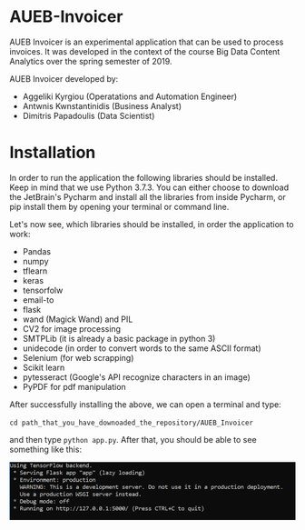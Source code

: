 # AUEB-Invoicer
AUEB Invoicer is an experimental application that can be used to process invoices. It was developed in the context of the course Big Data Content Analytics over the spring semester of 2019.

AUEB Invoicer developed by:

* Aggeliki Kyrgiou (Operatations and Automation Engineer)
* Antwnis Kwnstantinidis (Business Analyst)
* Dimitris Papadoulis (Data Scientist)

# Installation

In order to run the application the following libraries should be installed. Keep in mind that we use Python 3.7.3. You can either choose to download the JetBrain's Pycharm and install all the libraries from inside Pycharm, or pip install them by opening your terminal or command line.

Let's now see, which libraries should be installed, in order the application to work:

* Pandas
* numpy
* tflearn
* keras
* tensorfolw
* email-to
* flask
* wand (Magick Wand) and PIL
* CV2 for image processing
* SMTPLib (it is already a basic package in python 3)
* unidecode (in order to convert words to the same ASCII format)
* Selenium (for web scrapping)
* Scikit learn
* pytesseract (Google's API recognize characters in an image)
* PyPDF for pdf manipulation

After successfully installing the above, we can open a terminal and type:

`cd path_that_you_have_downoaded_the_repository/AUEB_Invoicer`

and then type `python app.py`. After that, you should be able to see something like this:

![alt text](https://github.com/QuantumDimPap/AUEB-Invoicer/blob/master/images/terminal_image.PNG)

